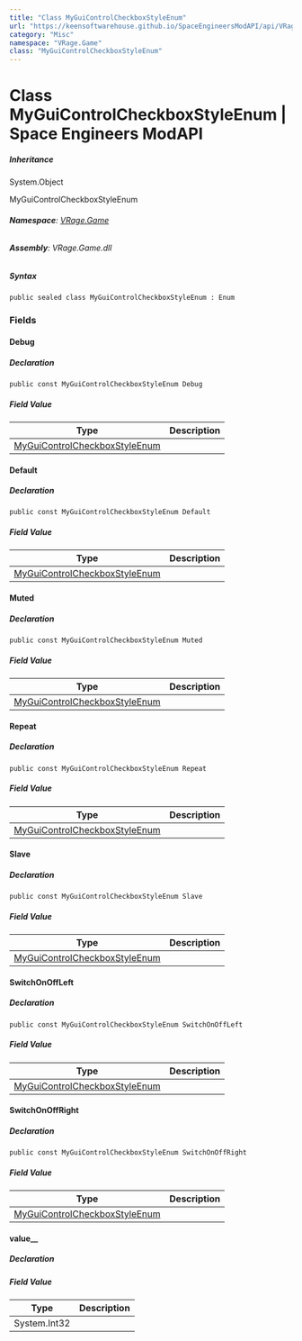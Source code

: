 ```yaml
---
title: "Class MyGuiControlCheckboxStyleEnum"
url: "https://keensoftwarehouse.github.io/SpaceEngineersModAPI/api/VRage.Game.MyGuiControlCheckboxStyleEnum.html"
category: "Misc"
namespace: "VRage.Game"
class: "MyGuiControlCheckboxStyleEnum"
---
```


# Class MyGuiControlCheckboxStyleEnum | Space Engineers ModAPI

##### Inheritance

System.Object

MyGuiControlCheckboxStyleEnum

###### **Namespace**: [VRage.Game](https://keensoftwarehouse.github.io/SpaceEngineersModAPI/api/VRage.Game.html)

###### **Assembly**: VRage.Game.dll

##### Syntax

```
public sealed class MyGuiControlCheckboxStyleEnum : Enum
```

### Fields

#### Debug

##### Declaration

```
public const MyGuiControlCheckboxStyleEnum Debug
```

##### Field Value

| Type | Description |
| --- | --- |
| [MyGuiControlCheckboxStyleEnum](https://keensoftwarehouse.github.io/SpaceEngineersModAPI/api/VRage.Game.MyGuiControlCheckboxStyleEnum.html) |     |

#### Default

##### Declaration

```
public const MyGuiControlCheckboxStyleEnum Default
```

##### Field Value

| Type | Description |
| --- | --- |
| [MyGuiControlCheckboxStyleEnum](https://keensoftwarehouse.github.io/SpaceEngineersModAPI/api/VRage.Game.MyGuiControlCheckboxStyleEnum.html) |     |

#### Muted

##### Declaration

```
public const MyGuiControlCheckboxStyleEnum Muted
```

##### Field Value

| Type | Description |
| --- | --- |
| [MyGuiControlCheckboxStyleEnum](https://keensoftwarehouse.github.io/SpaceEngineersModAPI/api/VRage.Game.MyGuiControlCheckboxStyleEnum.html) |     |

#### Repeat

##### Declaration

```
public const MyGuiControlCheckboxStyleEnum Repeat
```

##### Field Value

| Type | Description |
| --- | --- |
| [MyGuiControlCheckboxStyleEnum](https://keensoftwarehouse.github.io/SpaceEngineersModAPI/api/VRage.Game.MyGuiControlCheckboxStyleEnum.html) |     |

#### Slave

##### Declaration

```
public const MyGuiControlCheckboxStyleEnum Slave
```

##### Field Value

| Type | Description |
| --- | --- |
| [MyGuiControlCheckboxStyleEnum](https://keensoftwarehouse.github.io/SpaceEngineersModAPI/api/VRage.Game.MyGuiControlCheckboxStyleEnum.html) |     |

#### SwitchOnOffLeft

##### Declaration

```
public const MyGuiControlCheckboxStyleEnum SwitchOnOffLeft
```

##### Field Value

| Type | Description |
| --- | --- |
| [MyGuiControlCheckboxStyleEnum](https://keensoftwarehouse.github.io/SpaceEngineersModAPI/api/VRage.Game.MyGuiControlCheckboxStyleEnum.html) |     |

#### SwitchOnOffRight

##### Declaration

```
public const MyGuiControlCheckboxStyleEnum SwitchOnOffRight
```

##### Field Value

| Type | Description |
| --- | --- |
| [MyGuiControlCheckboxStyleEnum](https://keensoftwarehouse.github.io/SpaceEngineersModAPI/api/VRage.Game.MyGuiControlCheckboxStyleEnum.html) |     |

#### value\_\_

##### Declaration

##### Field Value

| Type | Description |
| --- | --- |
| System.Int32 |     |